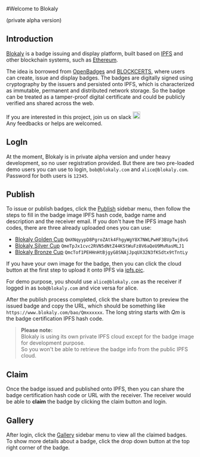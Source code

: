#Welcome to Blokaly 

(private alpha version)

Introduction
------------
[Blokaly](https://www.blokaly.com) is a badge issuing and display platform, built based on [IPFS](https://ipfs.io/) and other blockchain systems, such as [Ethereum](https://www.ethereum.org/).

The idea is borrowed from [OpenBadges](https://openbadges.org/) and [BLOCKCERTS](http://www.blockcerts.org/), where users can create, issue and display badges.
The badges are digitally signed using cryptography by the issuers and persisted onto IPFS, which is characterized as immutable, permanent and distributed network storage.
So the badge can be treated as a tamper-proof digital certificate and could be publicly verified ans shared across the web.
  
If you are interested in this project, join us on slack [<img src="../../images/slack.png" alt="blokaly​.slack​.com" style="hight: 20px; width: 20px;"/>](https://blokaly.slack.com)<br/>
Any feedbacks or helps are welcomed.

LogIn
-----
At the moment, Blokaly is in private alpha version and under heavy development, so no user registration provided.
But there are two pre-loaded demo users you can use to login, `bob@blokaly.com` and `alice@blokaly.com`. Password for both users is `12345`.

Publish
-------
To issue or publish badges, click the [Publish](https://www.blokaly.com/publish) sidebar menu, then follow the steps to fill in the badge image IPFS hash code, badge name and description and the receiver email.
If you don't have the IPFS image hash codes, there are three already uploaded ones you can use:

- [Blokaly Golden Cup](https://gateway.ipfs.io/ipfs/QmXNqyypD8PgroZAtk4FhgyWgY8X7NWLPwHF3BVpTwj8vG) `QmXNqyypD8PgroZAtk4FhgyWgY8X7NWLPwHF3BVpTwj8vG`
- [Blokaly Silver Cup](https://gateway.ipfs.io/ipfs/QmeTpJx1cvc2RVN5dNtZ44KStWuFz8V6aQeU9MvRasMLJ1) `QmeTpJx1cvc2RVN5dNtZ44KStWuFz8V6aQeU9MvRasMLJ1`
- [Blokaly Bronze Cup](https://gateway.ipfs.io/ipfs/QmcTof1PEHHnHtBjgyG8SNAjJpqUX32N3fKSdtx9tTntLy) `QmcTof1PEHHnHtBjgyG8SNAjJpqUX32N3fKSdtx9tTntLy`

If you have your own image for the badge, then you can click the cloud button at the first step to upload it onto IPFS via [ipfs.pic](https://ipfs.pics/).

For demo purpose, you should use `alice@blokaly.com` as the receiver if logged in as `bob@blokaly.com` and vice versa for alice.
 
After the publish process completed, click the share button to preview the issued badge and copy the URL, which should be something like `https://www.blokaly.com/bao/Qmxxxxxx`.
The long string starts with _Qm_ is the badge certification IPFS hash code.

> **Please note:**<br/> 
> Blokaly is using its own private IPFS cloud except for the badge image for development purpose.<br/> 
> So you won't be able to retrieve the badge info from the public IPFS cloud. 
 
Claim
-----
Once the badge issued and published onto IPFS, then you can share the badge certification hash code or URL with the receiver.
The receiver would be able to **claim** the badge by clicking the claim button and login. 

Gallery
-------
After login, click the [Gallery](https://www.blokaly.com/gallery) sidebar menu to view all the claimed badges.
To show more details about a badge, click the drop down button at the top right corner of the badge.